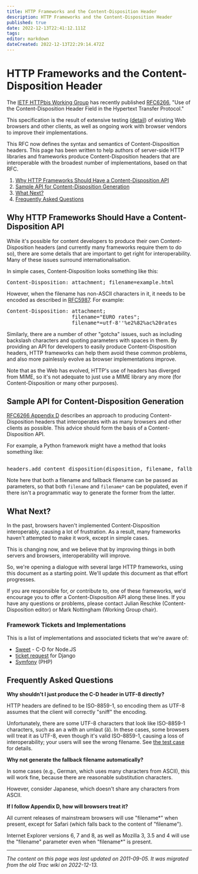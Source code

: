 ```yaml
---
title: HTTP Frameworks and the Content-Disposition Header
description: HTTP Frameworks and the Content-Disposition Header
published: true
date: 2022-12-13T22:41:12.111Z
tags: 
editor: markdown
dateCreated: 2022-12-13T22:29:14.472Z
---
```


# HTTP Frameworks and the Content-Disposition Header

The [IETF HTTPbis Working Group](/group/httpbis) has recently published [RFC6266](http://tools.ietf.org/html/rfc6266), "Use of the Content-Disposition Header Field in the Hypertext Transfer Protocol."

This specification is the result of extensive testing ([detail](http://greenbytes.de/tech/tc2231/)) of existing Web browsers and other clients, as well as ongoing work with browser vendors to improve their implementations.

This RFC now defines the syntax and semantics of Content-Disposition headers. This page has been written to help authors of server-side HTTP libraries and frameworks produce Content-Disposition headers that are interoperable with the broadest number of implementations, based on that RFC.

1. [Why HTTP Frameworks Should Have a Content-Disposition API](#why-http-frameworks-should-have-a-content-disposition-api)
2. [Sample API for Content-Disposition Generation](#sample-api-for-content-disposition-generation)
3. [What Next?](#what-next)
4. [Frequently Asked Questions](#frequently-asked-questions)

## Why HTTP Frameworks Should Have a Content-Disposition API

While it's possible for content developers to produce their own Content-Disposition headers (and currently many frameworks require them to do so), there are some details that are important to get right for interoperability. Many of these issues surround internationalisation.

In simple cases, Content-Disposition looks something like this:
&nbsp;
<pre>
Content-Disposition: attachment; filename=example.html
</pre>
However, when the filename has non-ASCII characters in it, it needs to be encoded as described in [RFC5987](http://tools.ietf.org/html/rfc5987). For example:
&nbsp;

<pre>
Content-Disposition: attachment;
                     filename="EURO rates";
                     filename*=utf-8''%e2%82%ac%20rates
</pre>

Similarly, there are a number of other "gotcha" issues, such as including backslash characters and quoting parameters with spaces in them. By providing an API for developers to easily produce Content-Disposition headers, HTTP frameworks can help them avoid these common problems, and also more painlessly evolve as browser implementations improve.

Note that as the Web has evolved, HTTP's use of headers has diverged from MIME, so it's not adequate to just use a MIME library any more (for Content-Disposition or many other purposes).
## Sample API for Content-Disposition Generation

[RFC6266 Appendix D](http://tools.ietf.org/html/rfc6266#appendix-D) describes an approach to producing Content-Disposition headers that interoperates with as many browsers and other clients as possible. This advice should form the basis of a Content-Disposition API.

For example, a Python framework might have a method that looks something like:
&nbsp;
<pre>

headers.add_content_disposition(disposition, filename, fallback_filename)
</pre>
Note here that both a filename and fallback filename can be passed as parameters, so that both ```filename``` and ```filename*``` can be populated, even if there isn't a programmatic way to generate the former from the latter.
## What Next?

In the past, browsers haven't implemented Content-Disposition interoperably, causing a lot of frustration. As a result, many frameworks haven't attempted to make it work, except in simple cases.

This is changing now, and we believe that by improving things in both servers and browsers, interoperability will improve.

So, we're opening a dialogue with several large HTTP frameworks, using this document as a starting point. We'll update this document as that effort progresses.

If you are responsible for, or contribute to, one of these frameworks, we'd encourage you to offer a Content-Disposition API along these lines. If you have any questions or problems, please contact Julian Reschke (Content-Disposition editor) or Mark Nottingham (Working Group chair).
### Framework Tickets and Implementations

This is a list of implementations and associated tickets that we're aware of:

* [Sweet](https://github.com/mnot/sweet) - C-D for Node.JS
* [ticket request](https://code.djangoproject.com/ticket/16470) for Django
* [Symfony](https://github.com/symfony/symfony/commit/dccd2d5) (PHP) 

## Frequently Asked Questions
**Why shouldn't I just produce the C-D header in UTF-8 directly?**

HTTP headers are defined to be ISO-8859-1, so encoding them as UTF-8 assumes that the client will correctly "sniff" the encoding.

Unfortunately, there are some UTF-8 characters that look like ISO-8859-1 characters, such as an a with an umlaut (ä). In these cases, some browsers will treat it as UTF-8, even though it's valid ISO-8859-1, causing a loss of interoperability; your users will see the wrong filename. See [the test case](http://greenbytes.de/tech/tc2231/#attwithutf8fnplain) for details.

**Why not generate the fallback filename automatically?**

In some cases (e.g., German, which uses many characters from ASCII), this will work fine, because there are reasonable substitution characters.

However, consider Japanese, which doesn't share any characters from ASCII.

**If I follow Appendix D, how will browsers treat it?**

All current releases of mainstream browsers will use "filename*" when present, except for Safari (which falls back to the content of "filename").

Internet Explorer versions 6, 7 and 8, as well as Mozilla 3, 3.5 and 4 will use the "filename" parameter even when "filename*" is present.


---
*The content on this page was last updated on 2011-09-05. It was migrated from the old Trac wiki on 2022-12-13.*
